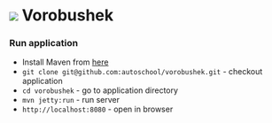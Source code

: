 # ![](https://raw.githubusercontent.com/autoschool/vorobushek/master/src/main/webapp/public/app/img/logo_sparow.png) Vorobushek


### Run application

  * Install Maven from [here](http://maven.apache.org)
  * `git clone git@github.com:autoschool/vorobushek.git` - checkout application
  * `cd vorobushek` - go to application directory
  * `mvn jetty:run` - run server
  * `http://localhost:8080` - open in browser
